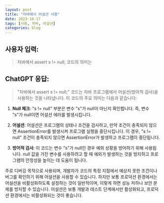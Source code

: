```yaml
---
layout: post
title: "자바에서 어설션 사용"
date: 2023-10-17
tags: [사용, 자바, 어설션]
categories: blog
---
```


## 사용자 입력:
> 자바에서  assert s != null; 코드의 의미는

## ChatGPT 응답:
> "자바에서 assert s != null;" 코드는 자바 프로그램에서 어설션(방어적 검사)을 사용하는 것을 나타냅니다. 이 코드의 주요 의미는 다음과 같습니다:

1. **Null 체크**: "s != null" 부분은 변수 "s"가 null이 아닌지 확인합니다. 즉, 변수 "s"가 null이면 어설션 에러를 발생시킵니다.

2. **어설션**: 어설션은 프로그램의 상태나 조건을 검사하고, 만약 조건이 충족되지 않으면 AssertionError를 발생시켜 프로그램 실행을 중단시킵니다. 이 경우, "s != null" 조건이 충족되지 않으면 AssertionError가 발생하고 프로그램이 중단됩니다.

3. **방어적 검사**: 이 코드는 변수 "s"가 null인 경우 예외 상황을 방어하기 위해 사용됩니다. null 값을 가진 변수를 사용하려고 할 때 예외가 발생하는 것을 방지하고 프로그램의 안정성을 높이는 데 도움이 됩니다.

주로 디버깅 목적으로 사용되며, 개발자가 코드의 특정 지점에서 예상치 못한 조건이나 버그를 확인하기 위해 어설션을 사용할 수 있습니다. 하지만 보통 프로덕션 환경에서는 어설션을 비활성화하도록 설정하는 것이 일반적이며, 이렇게 하면 성능 저하나 보안 문제를 방지할 수 있습니다. 어설션은 보통 개발과 테스트 단계에서만 활성화되고, 프로덕션 환경에서는 비활성화되는 것이 좋습니다.

